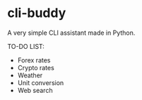 # cli-buddy
A very simple CLI assistant made in Python.

TO-DO LIST:
- Forex rates
- Crypto rates
- Weather
- Unit conversion
- Web search
